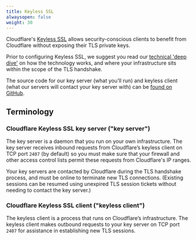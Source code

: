 ```yaml
---
title: Keyless SSL
alwaysopen: false
weight: 30
---
```


Cloudflare's [Keyless SSL](https://www.cloudflare.com/keyless-ssl/) allows security-conscious clients to benefit from Cloudflare without exposing their TLS private keys.

Prior to configuring Keyless SSL, we suggest you read our [technical 'deep dive'](https://blog.cloudflare.com/keyless-ssl-the-nitty-gritty-technical-details/) on how the technology works, and where your infrastructure sits within the scope of the TLS handshake.

The source code for our key server (what you’ll run) and keyless client (what our servers will contact your key server with) can be [found on GitHub](https://github.com/cloudflare/gokeyless).

## Terminology

### Cloudflare Keyless SSL key server ("key server")
The key server is a daemon that you run on your own infrastructure. The key server receives inbound requests from Cloudflare’s keyless client on TCP port `2407` (by default) so you must make sure that your firewall and other access control lists permit these requests from Cloudflare's IP ranges.

Your key servers are contacted by Cloudflare during the TLS handshake process, and must be online to terminate new TLS connections. (Existing sessions can be resumed using unexpired TLS session tickets without needing to contact the key server.)

### Cloudflare Keyless SSL client ("keyless client")
The keyless client is a process that runs on Cloudflare’s infrastructure. The keyless client makes outbound requests to your key server on TCP port `2407` for assistance in establishing new TLS sessions.